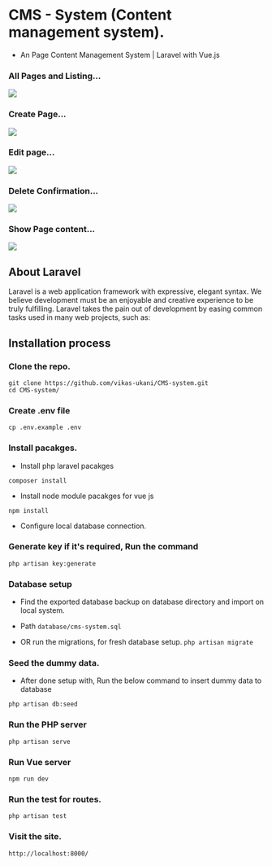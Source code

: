 
# CMS - System (Content management system).
- An Page Content Management System | Laravel with Vue.js


### All Pages and Listing...
<img src="https://i.imgur.com/W1K6u8f.png" />

### Create Page...
<img src="https://i.imgur.com/5PbJ67A.png" />

### Edit page...
<img src="https://i.imgur.com/s0DKtos.png" />

### Delete Confirmation...
<img src="https://i.imgur.com/7oqVwfd.png" />

### Show Page content...
<img src="https://i.imgur.com/7pKMrPw.png" />


## About Laravel

Laravel is a web application framework with expressive, elegant syntax. We believe development must be an enjoyable and creative experience to be truly fulfilling. Laravel takes the pain out of development by easing common tasks used in many web projects, such as:


## Installation process

### Clone the repo.
```
git clone https://github.com/vikas-ukani/CMS-system.git
cd CMS-system/
```

### Create .env file
```
cp .env.example .env
```

### Install pacakges.
- Install php laravel pacakges
```
composer install 
```
- Install node module pacakges for vue js
```
npm install 
```

- Configure local database connection.
###  Generate key if it's required, Run the command 
```
php artisan key:generate
```

### Database setup
- Find the exported database backup on database directory and import on local system.
- Path `database/cms-system.sql`

- OR run the migrations, for fresh database setup.
`php artisan migrate`

### Seed the dummy data.
- After done setup with, Run the below command to insert dummy data to database
```
php artisan db:seed
```


### Run the PHP server
```
php artisan serve
```

### Run Vue server
```
npm run dev
```

### Run the test for routes.
```
php artisan test
```

### Visit the site.
```
http://localhost:8000/
```


